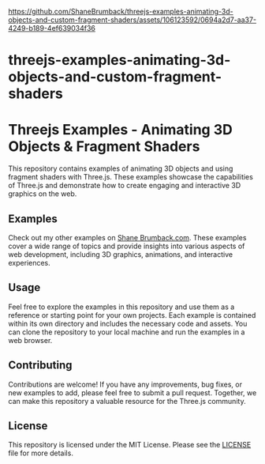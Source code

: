 


https://github.com/ShaneBrumback/threejs-examples-animating-3d-objects-and-custom-fragment-shaders/assets/106123592/0694a2d7-aa37-4249-b189-4ef639034f36


# threejs-examples-animating-3d-objects-and-custom-fragment-shaders

# Threejs Examples - Animating 3D Objects & Fragment Shaders

This repository contains examples of animating 3D objects and using fragment shaders with Three.js. These examples showcase the capabilities of Three.js and demonstrate how to create engaging and interactive 3D graphics on the web.



## Examples

Check out my other examples on [Shane Brumback.com](https://www.shanebrumback.com). These examples cover a wide range of topics and provide insights into various aspects of web development, including 3D graphics, animations, and interactive experiences.

## Usage

Feel free to explore the examples in this repository and use them as a reference or starting point for your own projects. Each example is contained within its own directory and includes the necessary code and assets. You can clone the repository to your local machine and run the examples in a web browser.

## Contributing

Contributions are welcome! If you have any improvements, bug fixes, or new examples to add, please feel free to submit a pull request. Together, we can make this repository a valuable resource for the Three.js community.

## License

This repository is licensed under the MIT License. Please see the [LICENSE](LICENSE) file for more details.

